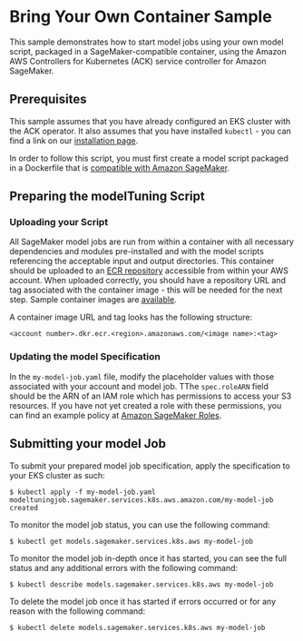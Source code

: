# Bring Your Own Container Sample

This sample demonstrates how to start model jobs using your own model script, packaged in a SageMaker-compatible container, using the Amazon AWS Controllers for Kubernetes (ACK) service controller for Amazon SageMaker.                     

## Prerequisites

This sample assumes that you have already configured an EKS cluster with the ACK operator. It also assumes that you have installed `kubectl` - you can find a link on our [installation page](TODO).

In order to follow this script, you must first create a model script packaged in a Dockerfile that is [compatible with Amazon SageMaker](https://docs.aws.amazon.com/sagemaker/latest/dg/amazon-sagemaker-containers.html). 

## Preparing the modelTuning Script

### Uploading your Script

All SageMaker model jobs are run from within a container with all necessary dependencies and modules pre-installed and with the model scripts referencing the acceptable input and output directories. This container should be uploaded to an [ECR repository](https://aws.amazon.com/ecr/) accessible from within your AWS account. When uploaded correctly, you should have a repository URL and tag associated with the container image - this will be needed for the next step. Sample container images are [available](https://docs.aws.amazon.com/sagemaker/latest/dg/ecr-us-west-2.html).

A container image URL and tag looks has the following structure:
```
<account number>.dkr.ecr.<region>.amazonaws.com/<image name>:<tag>
```

### Updating the model Specification

In the `my-model-job.yaml` file, modify the placeholder values with those associated with your account and model job. TThe `spec.roleARN` field should be the ARN of an IAM role which has permissions to access your S3 resources. If you have not yet created a role with these permissions, you can find an example policy at [Amazon SageMaker Roles](https://docs.aws.amazon.com/sagemaker/latest/dg/sagemaker-roles.html#sagemaker-roles-createmodeltuningjob-perms). 


## Submitting your model Job

To submit your prepared model job specification, apply the specification to your EKS cluster as such:
```
$ kubectl apply -f my-model-job.yaml
modeltuningjob.sagemaker.services.k8s.aws.amazon.com/my-model-job created
```

To monitor the model job status, you can use the following command:
```
$ kubectl get models.sagemaker.services.k8s.aws my-model-job
```

To monitor the model job in-depth once it has started, you can see the full status and any additional errors with the following command:
```
$ kubectl describe models.sagemaker.services.k8s.aws my-model-job
```

To delete the model job once it has started if errors occurred or for any reason with the following command:
```
$ kubectl delete models.sagemaker.services.k8s.aws my-model-job
```
